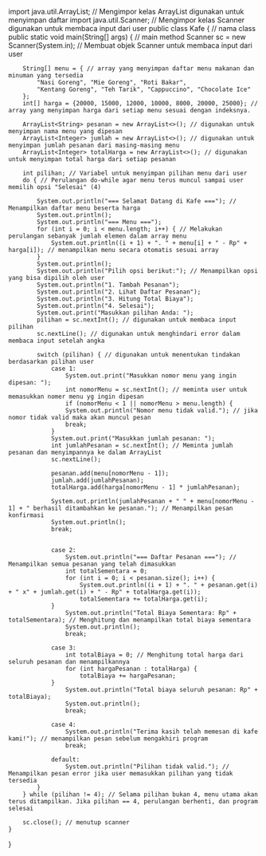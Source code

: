 import java.util.ArrayList; // Mengimpor kelas ArrayList digunakan untuk menyimpan daftar
import java.util.Scanner; // Mengimpor kelas Scanner digunakan untuk membaca input dari user
public class Kafe { // nama class
    public static void main(String[] args) { // main method
        Scanner sc = new Scanner(System.in); // Membuat objek Scanner untuk membaca input dari user

        String[] menu = { // array yang menyimpan daftar menu makanan dan minuman yang tersedia
            "Nasi Goreng", "Mie Goreng", "Roti Bakar", 
            "Kentang Goreng", "Teh Tarik", "Cappuccino", "Chocolate Ice"
        };
        int[] harga = {20000, 15000, 12000, 10000, 8000, 20000, 25000}; // array yang menyimpan harga dari setiap menu sesuai dengan indeksnya.

        ArrayList<String> pesanan = new ArrayList<>(); // digunakan untuk menyimpan nama menu yang dipesan
        ArrayList<Integer> jumlah = new ArrayList<>(); // digunakan untuk menyimpan jumlah pesanan dari masing-masing menu
        ArrayList<Integer> totalHarga = new ArrayList<>(); // digunakan untuk menyimpan total harga dari setiap pesanan

        int pilihan; // Variabel untuk menyimpan pilihan menu dari user
        do { // Perulangan do-while agar menu terus muncul sampai user memilih opsi "Selesai" (4)

            System.out.println("=== Selamat Datang di Kafe ==="); // Menampilkan daftar menu beserta harga
            System.out.println();
            System.out.println("=== Menu ===");
            for (int i = 0; i < menu.length; i++) { // Melakukan perulangan sebanyak jumlah elemen dalam array menu
                System.out.println((i + 1) + ". " + menu[i] + " - Rp" + harga[i]); // menampilkan menu secara otomatis sesuai array
            }
            System.out.println();
            System.out.println("Pilih opsi berikut:"); // Menampilkan opsi yang bisa dipilih oleh user
            System.out.println("1. Tambah Pesanan");
            System.out.println("2. Lihat Daftar Pesanan");
            System.out.println("3. Hitung Total Biaya");
            System.out.println("4. Selesai");
            System.out.print("Masukkan pilihan Anda: ");
            pilihan = sc.nextInt(); // digunakan untuk membaca input pilihan
            sc.nextLine(); // digunakan untuk menghindari error dalam membaca input setelah angka

            switch (pilihan) { // digunakan untuk menentukan tindakan berdasarkan pilihan user
                case 1:
                    System.out.print("Masukkan nomor menu yang ingin dipesan: ");
                    int nomorMenu = sc.nextInt(); // meminta user untuk memasukkan nomer menu yg ingin dipesan
                    if (nomorMenu < 1 || nomorMenu > menu.length) {
                    System.out.println("Nomor menu tidak valid."); // jika nomor tidak valid maka akan muncul pesan
                    break;
                }
                System.out.print("Masukkan jumlah pesanan: ");
                int jumlahPesanan = sc.nextInt(); // Meminta jumlah pesanan dan menyimpannya ke dalam ArrayList
                sc.nextLine();

                pesanan.add(menu[nomorMenu - 1]);
                jumlah.add(jumlahPesanan);
                totalHarga.add(harga[nomorMenu - 1] * jumlahPesanan);

                System.out.println(jumlahPesanan + " " + menu[nomorMenu - 1] + " berhasil ditambahkan ke pesanan."); // Menampilkan pesan konfirmasi
                System.out.println();
                break;


                case 2:
                    System.out.println("=== Daftar Pesanan ==="); // Menampilkan semua pesanan yang telah dimasukkan
                    int totalSementara = 0;
                    for (int i = 0; i < pesanan.size(); i++) {
                        System.out.println((i + 1) + ". " + pesanan.get(i) + " x" + jumlah.get(i) + " - Rp" + totalHarga.get(i));
                        totalSementara += totalHarga.get(i);
                }
                    System.out.println("Total Biaya Sementara: Rp" + totalSementara); // Menghitung dan menampilkan total biaya sementara
                    System.out.println();
                    break;

                case 3:
                    int totalBiaya = 0; // Menghitung total harga dari seluruh pesanan dan menampilkannya
                    for (int hargaPesanan : totalHarga) {
                        totalBiaya += hargaPesanan;
                }
                    System.out.println("Total biaya seluruh pesanan: Rp" + totalBiaya);
                    System.out.println();
                    break;

                case 4:
                    System.out.println("Terima kasih telah memesan di kafe kami!"); // menampilkan pesan sebelum mengakhiri program
                    break;

                default:
                    System.out.println("Pilihan tidak valid."); // Menampilkan pesan error jika user memasukkan pilihan yang tidak tersedia
            }
        } while (pilihan != 4); // Selama pilihan bukan 4, menu utama akan terus ditampilkan. Jika pilihan == 4, perulangan berhenti, dan program selesai

        sc.close(); // menutup scanner
    }
}
